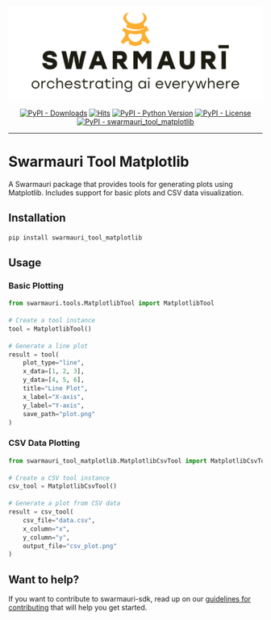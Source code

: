 
![Swarmauri Logo](https://github.com/swarmauri/swarmauri-sdk/blob/3d4d1cfa949399d7019ae9d8f296afba773dfb7f/assets/swarmauri.brand.theme.svg)

<p align="center">
    <a href="https://pypi.org/project/swarmauri_tool_matplotlib/">
        <img src="https://img.shields.io/pypi/dm/swarmauri_tool_matplotlib" alt="PyPI - Downloads"/></a>
    <a href="https://hits.sh/github.com/swarmauri/swarmauri-sdk/tree/master/pkgs/standards/swarmauri_tool_matplotlib/">
        <img alt="Hits" src="https://hits.sh/github.com/swarmauri/swarmauri-sdk/tree/master/pkgs/standards/swarmauri_tool_matplotlib.svg"/></a>
    <a href="https://pypi.org/project/swarmauri_tool_matplotlib/">
        <img src="https://img.shields.io/pypi/pyversions/swarmauri_tool_matplotlib" alt="PyPI - Python Version"/></a>
    <a href="https://pypi.org/project/swarmauri_tool_matplotlib/">
        <img src="https://img.shields.io/pypi/l/swarmauri_tool_matplotlib" alt="PyPI - License"/></a>
    <a href="https://pypi.org/project/swarmauri_tool_matplotlib/">
        <img src="https://img.shields.io/pypi/v/swarmauri_tool_matplotlib?label=swarmauri_tool_matplotlib&color=green" alt="PyPI - swarmauri_tool_matplotlib"/></a>
</p>

---

# Swarmauri Tool Matplotlib

A Swarmauri package that provides tools for generating plots using Matplotlib. Includes support for basic plots and CSV data visualization.

## Installation

```bash
pip install swarmauri_tool_matplotlib
```

## Usage

### Basic Plotting
```python
from swarmauri.tools.MatplotlibTool import MatplotlibTool

# Create a tool instance
tool = MatplotlibTool()

# Generate a line plot
result = tool(
    plot_type="line",
    x_data=[1, 2, 3],
    y_data=[4, 5, 6],
    title="Line Plot",
    x_label="X-axis",
    y_label="Y-axis",
    save_path="plot.png"
)
```

### CSV Data Plotting
```python
from swarmauri_tool_matplotlib.MatplotlibCsvTool import MatplotlibCsvTool

# Create a CSV tool instance
csv_tool = MatplotlibCsvTool()

# Generate a plot from CSV data
result = csv_tool(
    csv_file="data.csv",
    x_column="x",
    y_column="y",
    output_file="csv_plot.png"
)
```

## Want to help?

If you want to contribute to swarmauri-sdk, read up on our [guidelines for contributing](https://github.com/swarmauri/swarmauri-sdk/blob/master/contributing.md) that will help you get started.

